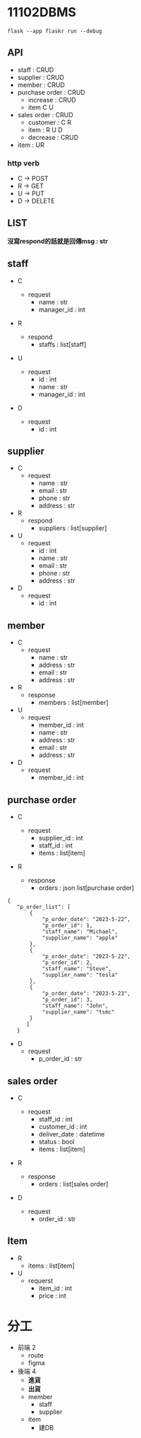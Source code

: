 # 11102DBMS

`flask --app flaskr run --debug`


## API
- staff : CRUD
- supplier : CRUD
- member : CRUD
- purchase order : CRUD
    - increase : CRUD
    - item C U
- sales order : CRUD
    - customer : C R
    - item : R U D
    - decrease : CRUD
- item : UR 

### http verb
- C -> POST
- R -> GET
- U -> PUT
- D -> DELETE

## LIST

**沒寫respond的話就是回傳msg : str**

## staff

- C 
    - request 
        - name : str
        - manager_id : int

- R 
    - respond
        - staffs : list[staff]
- U 
    - request
        - id : int
        - name : str
        - manager_id : int

- D 
    - request
        - id : int


## supplier

- C 
    - request
        - name : str
        - email : str
        - phone : str
        - address : str
- R
    - respond 
        - suppliers : list[supplier]
- U
    - request
        - id : int
        - name : str
        - email : str
        - phone : str
        - address : str
- D
    - request
        - id : int

## member
- C
    - request
        - name : str
        - address : str
        - email : str
        - address : str
- R
    - response
        - members : list[member]
- U
    - request
        - member_id : int
        - name : str
        - address : str
        - email : str
        - address : str
- D
    - request
        - member_id : int

## purchase order

- C
    - request
        - supplier_id : int
        - staff_id : int
        - items : list[item]

- R
    - response
        - orders : json list[purchase order]
 ```
 {
    "p_order_list": [
        {
            "p_order_date": "2023-5-22",
            "p_order_id": 1,
            "staff_name": "Michael",
            "supplier_name": "apple"
        },
        {
            "p_order_date": "2023-5-22",
            "p_order_id": 2,
            "staff_name": "Steve",
            "supplier_name": "tesla"
        },
        {
            "p_order_date": "2023-5-23",
            "p_order_id": 3,
            "staff_name": "John",
            "supplier_name": "tsmc"
        }
       ]
    }
```
- D
    - request
        - p_order_id : str

## sales order
- C
    - request
        - staff_id : int
        - customer_id : int
        - deliver_date : datetime
        - status : bool
        - items : list[item]
- R
    - response
        - orders : list[sales order]

- D
    - request 
        - order_id : str
## Item
- R
    - items : list[item]
- U
    - requerst
        - item_id : int
        - price : int

# 分工
- 前端 2
    - route
    - figma
- 後端 4 
    - **進貨**
    - **出貨**
    - member
      - staff
      - supplier
   - item
      - 建DB
